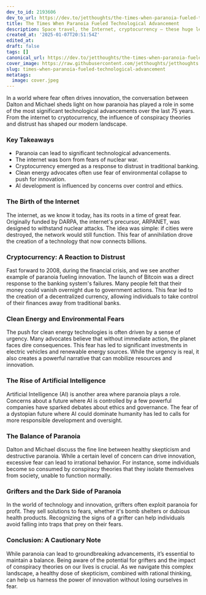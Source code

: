 ```yaml
---
dev_to_id: 2193606
dev_to_url: https://dev.to/jetthoughts/the-times-when-paranoia-fueled-technological-advancement-45le
title: The Times When Paranoia Fueled Technological Advancement
description: Space travel, the Internet, cryptocurrency — these huge leaps in technology were fueled at least in some part by distrust and fear of others. In this episode, Dalton & Michael discuss the origins of some of the biggest innovations over the last 75 years.
created_at: '2025-01-07T20:51:54Z'
edited_at:
draft: false
tags: []
canonical_url: https://dev.to/jetthoughts/the-times-when-paranoia-fueled-technological-advancement-45le
cover_image: https://raw.githubusercontent.com/jetthoughts/jetthoughts.github.io/master/content/blog/times-when-paranoia-fueled-technological-advancement/cover.jpeg
slug: times-when-paranoia-fueled-technological-advancement
metatags:
  image: cover.jpeg
---
```

In a world where fear often drives innovation, the conversation between Dalton and Michael sheds light on how paranoia has played a role in some of the most significant technological advancements over the last 75 years. From the internet to cryptocurrency, the influence of conspiracy theories and distrust has shaped our modern landscape.

### Key Takeaways

*   Paranoia can lead to significant technological advancements.
*   The internet was born from fears of nuclear war.
*   Cryptocurrency emerged as a response to distrust in traditional banking.
*   Clean energy advocates often use fear of environmental collapse to push for innovation.
*   AI development is influenced by concerns over control and ethics.

### The Birth of the Internet

The internet, as we know it today, has its roots in a time of great fear. Originally funded by DARPA, the internet's precursor, ARPANET, was designed to withstand nuclear attacks. The idea was simple: if cities were destroyed, the network would still function. This fear of annihilation drove the creation of a technology that now connects billions.

### Cryptocurrency: A Reaction to Distrust

Fast forward to 2008, during the financial crisis, and we see another example of paranoia fueling innovation. The launch of Bitcoin was a direct response to the banking system's failures. Many people felt that their money could vanish overnight due to government actions. This fear led to the creation of a decentralized currency, allowing individuals to take control of their finances away from traditional banks.

### Clean Energy and Environmental Fears

The push for clean energy technologies is often driven by a sense of urgency. Many advocates believe that without immediate action, the planet faces dire consequences. This fear has led to significant investments in electric vehicles and renewable energy sources. While the urgency is real, it also creates a powerful narrative that can mobilize resources and innovation.

### The Rise of Artificial Intelligence

Artificial Intelligence (AI) is another area where paranoia plays a role. Concerns about a future where AI is controlled by a few powerful companies have sparked debates about ethics and governance. The fear of a dystopian future where AI could dominate humanity has led to calls for more responsible development and oversight.

### The Balance of Paranoia

Dalton and Michael discuss the fine line between healthy skepticism and destructive paranoia. While a certain level of concern can drive innovation, excessive fear can lead to irrational behavior. For instance, some individuals become so consumed by conspiracy theories that they isolate themselves from society, unable to function normally.

### Grifters and the Dark Side of Paranoia

In the world of technology and innovation, grifters often exploit paranoia for profit. They sell solutions to fears, whether it's bomb shelters or dubious health products. Recognizing the signs of a grifter can help individuals avoid falling into traps that prey on their fears.

### Conclusion: A Cautionary Note

While paranoia can lead to groundbreaking advancements, it’s essential to maintain a balance. Being aware of the potential for grifters and the impact of conspiracy theories on our lives is crucial. As we navigate this complex landscape, a healthy dose of skepticism, combined with rational thinking, can help us harness the power of innovation without losing ourselves in fear.
